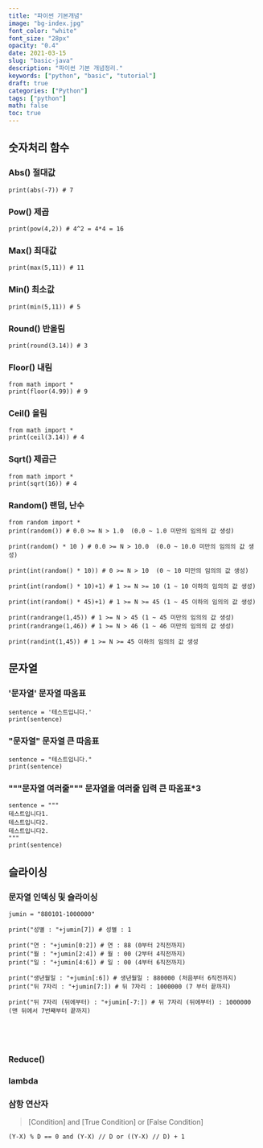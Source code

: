 ```yaml
---
title: "파이썬 기본개념"
image: "bg-index.jpg"
font_color: "white"
font_size: "28px"
opacity: "0.4"
date: 2021-03-15
slug: "basic-java"
description: "파이썬 기본 개념정리."
keywords: ["python", "basic", "tutorial"]
draft: true
categories: ["Python"]
tags: ["python"]
math: false
toc: true
---
```



## 숫자처리 함수 

### Abs() 절대값 
```
print(abs(-7)) # 7
```

### Pow() 제곱 
```
print(pow(4,2)) # 4^2 = 4*4 = 16
```

### Max() 최대값
```
print(max(5,11)) # 11
```

### Min() 최소값
```
print(min(5,11)) # 5
```

### Round() 반올림
```
print(round(3.14)) # 3
```

### Floor() 내림
```
from math import *
print(floor(4.99)) # 9
```

### Ceil() 올림
```
from math import *
print(ceil(3.14)) # 4
```

### Sqrt() 제곱근
```
from math import *
print(sqrt(16)) # 4
```

### Random() 랜덤, 난수
```
from random import *
print(random()) # 0.0 >= N > 1.0  (0.0 ~ 1.0 미만의 임의의 값 생성)

print(random() * 10 ) # 0.0 >= N > 10.0  (0.0 ~ 10.0 미만의 임의의 값 생성)

print(int(random() * 10)) # 0 >= N > 10  (0 ~ 10 미만의 임의의 값 생성)

print(int(random() * 10)+1) # 1 >= N >= 10 (1 ~ 10 이하의 임의의 값 생성)

print(int(random() * 45)+1) # 1 >= N >= 45 (1 ~ 45 이하의 임의의 값 생성)

print(randrange(1,45)) # 1 >= N > 45 (1 ~ 45 미만의 임의의 값 생성)
print(randrange(1,46)) # 1 >= N > 46 (1 ~ 46 미만의 임의의 값 생성)

print(randint(1,45)) # 1 >= N >= 45 이하의 임의의 값 생성 

```


## 문자열

### '문자열' 문자열 따옴표 
```
sentence = '테스트입니다.'
print(sentence) 
```

### "문자열" 문자열 큰 따옴표 
```
sentence = "테스트입니다."
print(sentence) 
```

### """문자열 여러줄""" 문자열을 여러줄 입력 큰 따옴표*3   
```
sentence = """
테스트입니다1.
테스트입니다2.
테스트입니다2.
"""
print(sentence) 
```

## 슬라이싱

### 문자열 인덱싱 및 슬라이싱
```         
jumin = "880101-1000000"

print("성별 : "+jumin[7]) # 성별 : 1

print("연 : "+jumin[0:2]) # 연 : 88 (0부터 2직전까지)
print("월 : "+jumin[2:4]) # 월 : 00 (2부터 4직전까지)
print("일 : "+jumin[4:6]) # 일 : 00 (4부터 6직전까지)

print("생년월일 : "+jumin[:6]) # 생년월일 : 880000 (처음부터 6직전까지)
print("뒤 7자리 : "+jumin[7:]) # 뒤 7자리 : 1000000 (7 부터 끝까지)

print("뒤 7자리 (뒤에부터) : "+jumin[-7:]) # 뒤 7자리 (뒤에부터) : 1000000 (맨 뒤에서 7번째부터 끝까지)





```





### Reduce()

### lambda 

### 삼항 연산자
> [Condition] and [True Condition] or [False Condition]

```
(Y-X) % D == 0 and (Y-X) // D or ((Y-X) // D) + 1  

```
